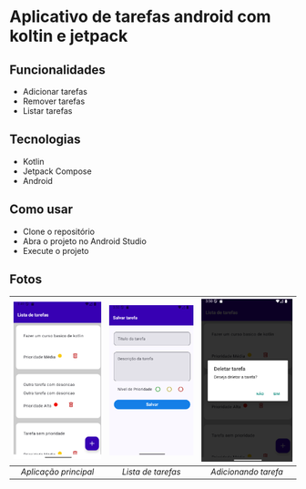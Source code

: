 # Aplicativo de tarefas android com koltin e jetpack

## Funcionalidades
- Adicionar tarefas
- Remover tarefas
- Listar tarefas

## Tecnologias
- Kotlin
- Jetpack Compose
- Android

## Como usar
- Clone o repositório
- Abra o projeto no Android Studio
- Execute o projeto

## Fotos

<div align="center">

| <img src="images/image1.png" width="200" alt="Screenshot 1"> | <img src="images/image2.png" width="200" alt="Screenshot 2"> | <img src="images/image3.png" width="200" alt="Screenshot 3"> |
|:---:|:---:|:---:|
| *Aplicação principal* | *Lista de tarefas* | *Adicionando tarefa* |